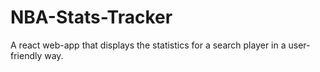 # NBA-Stats-Tracker
A react web-app that displays the statistics for a search player in a user-friendly way.
